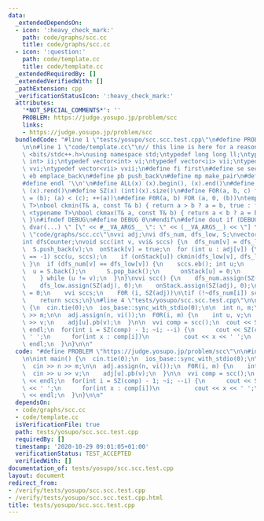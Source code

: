 ```yaml
---
data:
  _extendedDependsOn:
  - icon: ':heavy_check_mark:'
    path: code/graphs/scc.cc
    title: code/graphs/scc.cc
  - icon: ':question:'
    path: code/template.cc
    title: code/template.cc
  _extendedRequiredBy: []
  _extendedVerifiedWith: []
  _pathExtension: cpp
  _verificationStatusIcon: ':heavy_check_mark:'
  attributes:
    '*NOT_SPECIAL_COMMENTS*': ''
    PROBLEM: https://judge.yosupo.jp/problem/scc
    links:
    - https://judge.yosupo.jp/problem/scc
  bundledCode: "#line 1 \"tests/yosupo/scc.scc.test.cpp\"\n#define PROBLEM \"https://judge.yosupo.jp/problem/scc\"\
    \n\n#line 1 \"code/template.cc\"\n// this line is here for a reason\n#include\
    \ <bits/stdc++.h>\nusing namespace std;\ntypedef long long ll;\ntypedef pair<int,\
    \ int> ii;\ntypedef vector<int> vi;\ntypedef vector<ii> vii;\ntypedef vector<vi>\
    \ vvi;\ntypedef vector<vii> vvii;\n#define fi first\n#define se second\n#define\
    \ eb emplace_back\n#define pb push_back\n#define mp make_pair\n#define mt make_tuple\n\
    #define endl '\\n'\n#define ALL(x) (x).begin(), (x).end()\n#define RALL(x) (x).rbegin(),\
    \ (x).rend()\n#define SZ(x) (int)(x).size()\n#define FOR(a, b, c) for (auto a\
    \ = (b); (a) < (c); ++(a))\n#define F0R(a, b) FOR (a, 0, (b))\ntemplate <typename\
    \ T>\nbool ckmin(T& a, const T& b) { return a > b ? a = b, true : false; }\ntemplate\
    \ <typename T>\nbool ckmax(T& a, const T& b) { return a < b ? a = b, true : false;\
    \ }\n#ifndef DEBUG\n#define DEBUG 0\n#endif\n#define dout if (DEBUG) cerr\n#define\
    \ dvar(...) \" [\" << #__VA_ARGS__ \": \" << (__VA_ARGS__) << \"] \"\n#line 2\
    \ \"code/graphs/scc.cc\"\nvvi adj;\nvi dfs_num, dfs_low, S;\nvector<bool> onStack;\n\
    int dfsCounter;\nvoid scc(int v, vvi& sccs) {\n  dfs_num[v] = dfs_low[v] = dfsCounter++;\n\
    \  S.push_back(v);\n  onStack[v] = true;\n  for (int u : adj[v]) {\n    if (dfs_num[u]\
    \ == -1) scc(u, sccs);\n    if (onStack[u]) ckmin(dfs_low[v], dfs_low[u]);\n \
    \ }\n  if (dfs_num[v] == dfs_low[v]) {\n    sccs.eb(); int u;\n    do {\n    \
    \  u = S.back();\n      S.pop_back();\n      onStack[u] = 0;\n      sccs.back().pb(u);\n\
    \    } while (u != v);\n  }\n}\nvvi scc() {\n    dfs_num.assign(SZ(adj), -1);\n\
    \    dfs_low.assign(SZ(adj), 0);\n    onStack.assign(SZ(adj), 0);\n    dfsCounter\
    \ = 0;\n    vvi sccs;\n    F0R (i, SZ(adj))\n\tif (!~dfs_num[i]) scc(i, sccs);\n\
    \    return sccs;\n}\n#line 4 \"tests/yosupo/scc.scc.test.cpp\"\n\nint main()\
    \ {\n  cin.tie(0);\n  ios_base::sync_with_stdio(0);\n\n  int n, m;\n  cin >> n\
    \ >> m;\n\n  adj.assign(n, vi());\n  F0R(i, m) {\n    int u, v;\n    cin >> u\
    \ >> v;\n    adj[u].pb(v);\n  }\n\n  vvi comp = scc();\n  cout << SZ(comp) <<\
    \ endl;\n  for(int i = SZ(comp) - 1; ~i; --i) {\n      cout << SZ(comp[i]) <<\
    \ ' ';\n      for(int x : comp[i])\n          cout << x << ' ';\n      cout <<\
    \ endl;\n  }\n}\n\n"
  code: "#define PROBLEM \"https://judge.yosupo.jp/problem/scc\"\n\n#include \"../../code/graphs/scc.cc\"\
    \n\nint main() {\n  cin.tie(0);\n  ios_base::sync_with_stdio(0);\n\n  int n, m;\n\
    \  cin >> n >> m;\n\n  adj.assign(n, vi());\n  F0R(i, m) {\n    int u, v;\n  \
    \  cin >> u >> v;\n    adj[u].pb(v);\n  }\n\n  vvi comp = scc();\n  cout << SZ(comp)\
    \ << endl;\n  for(int i = SZ(comp) - 1; ~i; --i) {\n      cout << SZ(comp[i])\
    \ << ' ';\n      for(int x : comp[i])\n          cout << x << ' ';\n      cout\
    \ << endl;\n  }\n}\n\n"
  dependsOn:
  - code/graphs/scc.cc
  - code/template.cc
  isVerificationFile: true
  path: tests/yosupo/scc.scc.test.cpp
  requiredBy: []
  timestamp: '2020-10-29 09:01:05+01:00'
  verificationStatus: TEST_ACCEPTED
  verifiedWith: []
documentation_of: tests/yosupo/scc.scc.test.cpp
layout: document
redirect_from:
- /verify/tests/yosupo/scc.scc.test.cpp
- /verify/tests/yosupo/scc.scc.test.cpp.html
title: tests/yosupo/scc.scc.test.cpp
---
```

